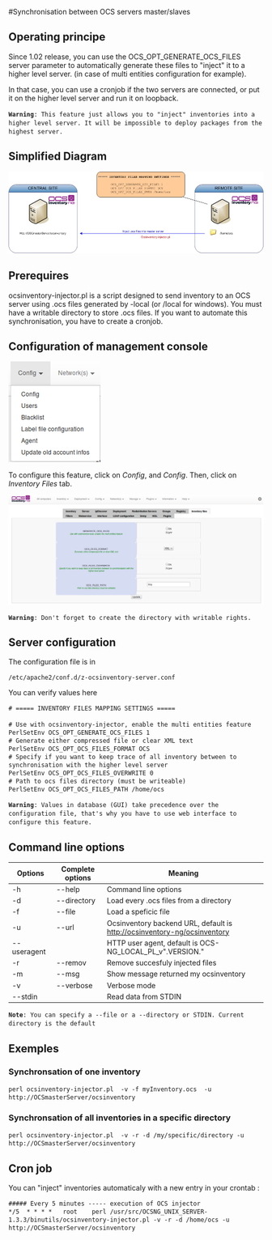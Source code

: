 #Synchronisation between OCS servers master/slaves

## Operating principe

Since 1.02 release, you can use the OCS_OPT_GENERATE_OCS_FILES server parameter to automatically generate
these files to "inject" it to a higher level server. (in case of multi entities configuration for example).

In that case, you can use a cronjob if the two servers are connected, or put it on the higher level server
and run it on loopback.

**`Warning`**`: This feature just allows you to "inject" inventories into a higher level server. It will be
impossible to deploy packages from the highest server.`

## Simplified Diagram

![Simplified Diagram](../img/Injector.jpg)

## Prerequires

ocsinventory-injector.pl is a script designed to send inventory to an OCS server using .ocs files
generated by -local (or /local for windows). You must have a writable directory to store .ocs files.
If you want to automate this synchronisation, you have to create a cronjob.

## Configuration of management console

![Inventory Files Acces](../img/EN_ocs_master_slave_1.jpg)

To configure this feature, click on _Config_, and _Config_. Then, click on _Inventory Files_ tab.

![Inventory Files Tab](../img/EN_ocs_master_slave_2.jpg)

**`Warning`**`: Don't forget to create the directory with writable rights.`

## Server configuration

The configuration file is in

    /etc/apache2/conf.d/z-ocsinventory-server.conf

You can verify values here

    # ===== INVENTORY FILES MAPPING SETTINGS =====

    # Use with ocsinventory-injector, enable the multi entities feature
    PerlSetEnv OCS_OPT_GENERATE_OCS_FILES 1
    # Generate either compressed file or clear XML text
    PerlSetEnv OCS_OPT_OCS_FILES_FORMAT OCS
    # Specify if you want to keep trace of all inventory between to synchronisation with the higher level server
    PerlSetEnv OCS_OPT_OCS_FILES_OVERWRITE 0
    # Path to ocs files directory (must be writeable)
    PerlSetEnv OCS_OPT_OCS_FILES_PATH /home/ocs

**`Warning`**`: Values in database (GUI) take precedence over the configuration file, that's why you
have to use web interface to configure this feature.`

## Command line options

**Options** | **Complete options** | **Meaning**
------|------|------
-h | --help | Command line options
-d | --directory | Load every .ocs files from a directory
-f | --file | Load a speficic file
-u | --url | Ocsinventory backend URL, default is [http://ocsinventory-ng/ocsinventory](http://ocsinventory-ng/ocsinventory)
--useragent |   | HTTP user agent, default is OCS-NG_LOCAL_PL_v".VERSION."
-r | --remov | Remove succesfuly injected files
-m | --msg | Show message returned my ocsinventory
-v | --verbose | Verbose mode
--stdin |   | Read data from STDIN


**`Note`**`: You can specify a --file or a --directory or STDIN. Current directory is the default`

## Exemples

### **Synchronsation of one inventory**

    perl ocsinventory-injector.pl  -v -f myInventory.ocs  -u http://OCSmasterServer/ocsinventory

### **Synchronsation of all inventories in a specific directory**

    perl ocsinventory-injector.pl  -v -r -d /my/specific/directory -u http://OCSmasterServer/ocsinventory

## Cron job

You can "inject" inventories automaticaly with a new entry in your crontab :

    ##### Every 5 minutes ----- execution of OCS injector
    */5  * * * *   root    perl /usr/src/OCSNG_UNIX_SERVER-1.3.3/binutils/ocsinventory-injector.pl -v -r -d /home/ocs -u http://OCSmasterServer/ocsinventory